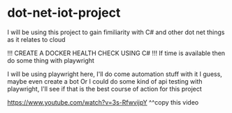 # dot-net-iot-project

I will be using this project to gain fimiliarity with C# and other dot net things as it relates to cloud

!!! CREATE A DOCKER HEALTH CHECK USING C# !!!
If time is available then do some thing with playwright

I will be using playwright here, I'll do come automation stuff with it I guess, maybe even create a bot
Or I could do some kind of api testing with playwright, I'll see if that is the best course of action for this project

https://www.youtube.com/watch?v=3s-RfwvijpY 
^^copy this video
